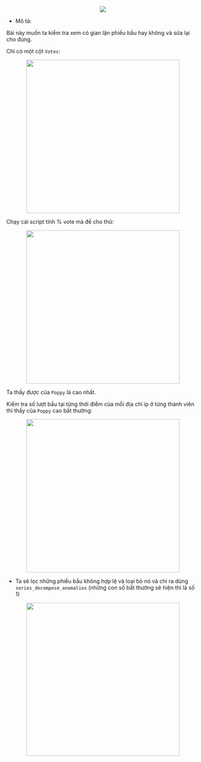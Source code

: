 

<p align="center">
   <img src="https://user-images.githubusercontent.com/91442807/236638918-702aebf2-6aad-409c-a237-b182569e7ad1.png" />
</p>

- Mô tả:

Bài này muốn ta kiểm tra xem có gian lận phiếu bầu hay không và sửa lại cho đúng.

Chỉ có một cột `Votes`:

<p align="center">
   <img width="400" height="400" src="https://user-images.githubusercontent.com/91442807/236639374-5fed2c05-37c2-45b5-8d3c-bd117e43f35f.png" />
</p>

Chạy cái script tính % vote mà đề cho thử:

<p align="center">
   <img width="400" height="400" src="https://user-images.githubusercontent.com/91442807/236639672-44d9eaf9-338b-498b-be9e-6e44af022199.png" />
</p>

Ta thấy được của `Poppy` là cao nhất.

Kiểm tra số lượt bầu tại từng thời điểm của mỗi địa chỉ ip ở từng thành viên thì thấy của `Poppy` cao bất thường:

<p align="center">
   <img width="400" height="400" src="https://user-images.githubusercontent.com/91442807/236640514-0f711cc1-8154-40cc-b12b-361137688cf4.png" />
</p>

- Ta sẽ lọc những phiếu bầu không hợp lệ và loại bỏ nó và chỉ ra dùng `series_decompose_anomalies` (những con số bất thường sẽ hiện thì là số 1)

<p align="center">
   <img width="400" height="400" src="https://user-images.githubusercontent.com/91442807/236640129-e2b8befb-ee25-4bba-a1d7-71476fcbaac6.png" />
</p>

